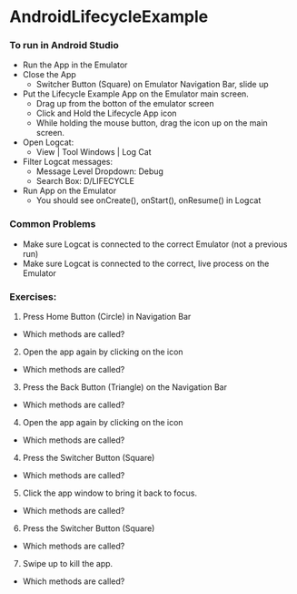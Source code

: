 # AndroidLifecycleExample

### To run in Android Studio

* Run the App in the Emulator
* Close the App 
  * Switcher Button (Square) on Emulator Navigation Bar, slide up
* Put the Lifecycle Example App on the Emulator main screen.
  * Drag up from the botton of the emulator screen
  * Click and Hold the Lifecycle App icon
  * While holding the mouse button, drag the icon up on the main screen.
* Open Logcat:
  * View | Tool Windows | Log Cat
* Filter Logcat messages:
  * Message Level Dropdown: Debug
  * Search Box: D/LIFECYCLE
* Run App on the Emulator
  * You should see onCreate(), onStart(), onResume() in Logcat

### Common Problems

* Make sure Logcat is connected to the correct Emulator (not a previous run)
* Make sure Logcat is connected to the correct, live process on the Emulator

### Exercises:

1. Press Home Button (Circle) in Navigation Bar
  * Which methods are called?
2. Open the app again by clicking on the icon
  * Which methods are called?
3. Press the Back Button (Triangle) on the Navigation Bar
  * Which methods are called?
4. Open the app again by clicking on the icon
  * Which methods are called?
4. Press the Switcher Button (Square)
  * Which methods are called?
5. Click the app window to bring it back to focus.
  * Which methods are called?
6. Press the Switcher Button (Square)
  * Which methods are called?
7. Swipe up to kill the app.
  * Which methods are called?
